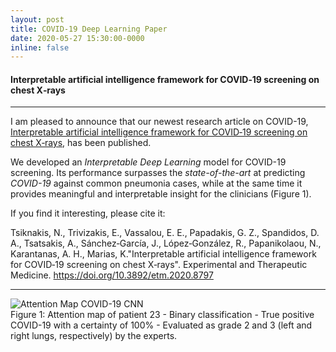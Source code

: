 ```yaml
---
layout: post
title: COVID-19 Deep Learning Paper
date: 2020-05-27 15:30:00-0000
inline: false
---
```


#### Interpretable artificial intelligence framework for COVID‑19 screening on chest X‑rays

<hr>

I am pleased to announce that our newest research article on COVID-19, [Interpretable artificial intelligence framework for COVID‑19 screening on chest X‑rays](https://www.spandidos-publications.com/10.3892/etm.2020.8797), has been published.

We developed an *Interpretable Deep Learning* model for COVID-19 screening. Its performance surpasses the *state-of-the-art* at predicting *COVID-19* against common pneumonia cases, while at the same time it provides meaningful and interpretable insight for the clinicians (Figure 1).

If you find it interesting, please cite it:

Tsiknakis, N., Trivizakis, E., Vassalou, E. E., Papadakis, G. Z., Spandidos, D. A., Tsatsakis, A., Sánchez‑García, J., López‑González, R., Papanikolaou, N., Karantanas, A. H., Marias, K."Interpretable artificial intelligence framework for COVID‑19 screening on chest X‑rays". Experimental and Therapeutic Medicine. https://doi.org/10.3892/etm.2020.8797
<hr>

<div class="img_row">
    <img class="col img-fluid rounded" src="{{ site.baseurl }}/assets/img/xray_covid_cnn.png" alt="Attention Map COVID-19 CNN" title="Attention Map COVID-19 CNN"/>
</div>
<div class="col three caption">
    Figure 1: Attention map of patient 23 - Binary classification - True positive COVID-19 with a certainty of 100% - Evaluated as grade 2 and 3 (left and right lungs, respectively) by the experts.
</div>
